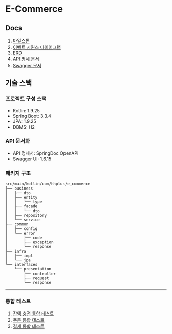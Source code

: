 # E-Commerce

## Docs

1. [마일스톤](./docs/Milestone.md)
2. [이벤트 시퀀스 다이어그램](./docs/EventSequence.md)
3. [ERD](./docs/ERD.md)
4. [API 명세 문서](./docs/Api_Docs.md)
5. [Swagger 문서](./docs/Swagger.md)

## 기술 스택

### 프로젝트 구성 스택
- Kotlin: 1.9.25
- Spring Boot: 3.3.4
- JPA: 1.9.25
- DBMS: H2


### API 문서화
- API 명세서: SpringDoc OpenAPI
- Swagger UI: 1.6.15


### 패키지 구조

```code
src/main/kotlin/com/hhplus/e_commerce
├── business
│   ├── dto
│   ├── entity
│   │   └── type
│   ├── facade
│   │   └── dto
│   ├── repository
│   └── service
├── common
│   ├── config
│   └── error
│       ├── code
│       ├── exception
│       └── response
├── infra
│   ├── impl
│   └── jpa
└── interfaces
    └── presentation
        ├── controller
        ├── request
        └── response
```

---

### 통합 테스트
1. [잔액 충전 통합 테스트](./docs/BalanceIntegration.md)
2. [주문 통합 테스트](./docs/OrderIntegration.md)
3. [결제 통합 테스트](./docs/PaymentIntegration.md)